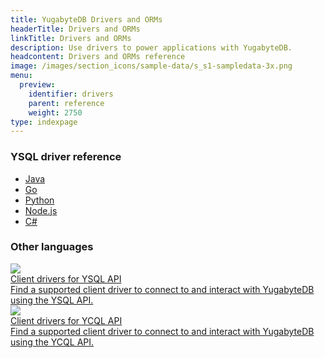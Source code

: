 ```yaml
---
title: YugabyteDB Drivers and ORMs
headerTitle: Drivers and ORMs
linkTitle: Drivers and ORMs
description: Use drivers to power applications with YugabyteDB.
headcontent: Drivers and ORMs reference
image: /images/section_icons/sample-data/s_s1-sampledata-3x.png
menu:
  preview:
    identifier: drivers
    parent: reference
    weight: 2750
type: indexpage
---
```


### YSQL driver reference

<ul class="nav yb-pills">

  <li>
    <a href="java/yugabyte-jdbc-reference/" class="orange">
      <i class="fa-brands fa-java"></i>
      Java
    </a>
  </li>

  <li>
    <a href="go/yb-pgx-reference/" class="orange">
      <i class="fa-brands fa-golang"></i>
      Go
    </a>
  </li>

  <li>
    <a href="python/yugabyte-psycopg2-reference/" class="orange">
      <i class="fa-brands fa-python"></i>
      Python
    </a>
  </li>

  <li>
    <a href="nodejs/yugabyte-pg-reference/" class="orange">
      <i class="fa-brands fa-node-js"></i>
      Node.js
    </a>
  </li>

  <li>
    <a href="csharp/yb-npgsql-reference/" class="orange">
      <i class="icon-csharp"></i>
      C#
    </a>
  </li>

</ul>

### Other languages

<div class="row">

  <div class="col-12 col-md-6 col-lg-12 col-xl-6">
    <a class="section-link icon-offset" href="ysql-client-drivers/">
      <div class="head">
        <img class="icon" src="/images/section_icons/api/ysql.png" aria-hidden="true" />
        <div class="title">Client drivers for YSQL API</div>
      </div>
      <div class="body">
        Find a supported client driver to connect to and interact with YugabyteDB using the YSQL API.
      </div>
    </a>
  </div>

  <div class="col-12 col-md-6 col-lg-12 col-xl-6">
    <a class="section-link icon-offset" href="ycql-client-drivers/">
      <div class="head">
        <img class="icon" src="/images/section_icons/api/ycql.png" aria-hidden="true" />
        <div class="title">Client drivers for YCQL API</div>
      </div>
      <div class="body">
        Find a supported client driver to connect to and interact with YugabyteDB using the YCQL API.
      </div>
    </a>
  </div>

</div>
